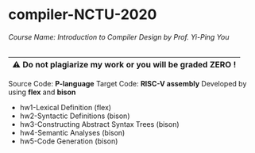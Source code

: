 # compiler-NCTU-2020

###### Course Name: Introduction to Compiler Design by Prof. Yi-Ping You
|:warning: **Do not plagiarize my work or you will be graded ZERO !**|
|-|

Source Code: **P-language**
Target Code: **RISC-V assembly**
Developed by using **flex** and **bison**


* hw1-Lexical Definition (flex)
* hw2-Syntactic Definitions (bison)
* hw3-Constructing Abstract Syntax Trees (bison)
* hw4-Semantic Analyses (bison)
* hw5-Code Generation (bison)


